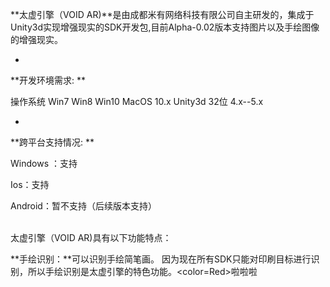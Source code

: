 **太虚引擎（VOID AR)**是由成都米有网络科技有限公司自主研发的，集成于Unity3d实现增强现实的SDK开发包,目前Alpha-0.02版本支持图片以及手绘图像的增强现实。


* 
**开发环境需求: **

 操作系统 Win7 Win8 Win10 MacOS 10.x 
 Unity3d  32位 4.x--5.x 

* 
**跨平台支持情况: **

 Windows ：支持 
 
 Ios：支持 
 
 Android：暂不支持（后续版本支持） 
 
 <br>
 太虚引擎（VOID AR)具有以下功能特点：
 
 **手绘识别：**可以识别手绘简笔画。
因为现在所有SDK只能对印刷目标进行识别，所以手绘识别是太虚引擎的特色功能。<color=Red>啦啦啦</color>
 








